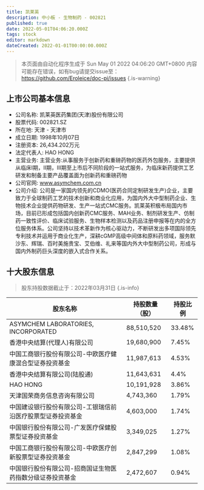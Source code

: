 ```yaml
---
title: 凯莱英
description: 中小板 - 生物制药 - 002821
published: true
date: 2022-05-01T04:06:20.000Z
tags: stock
editor: markdown
dateCreated: 2022-01-01T00:00:00.000Z
---
```


> 本页面由自动化程序生成于 Sun May 01 2022 04:06:20 GMT+0800
> 内容可能存在错误，如有bug请提交issue至：https://github.com/Eroleice/doc-pi/issues
{.is-warning}

## 上市公司基本信息
- 公司名称: 凯莱英医药集团(天津)股份有限公司
- 股票代码: 002821.SZ
- 所在地: 天津 - 天津市
- 成立日期: 1998年10月07日
- 注册资本: 26,434.202万元
- 法定代表人: HAO HONG
- 主营业务: 主营业务:从事服务于创新药和重磅药物的医药外包服务，主要提供从临床Ⅰ期，Ⅱ期，Ⅲ期至上市后不同阶段的一站式服务，为临床新药提供工艺研发和制备主要产品覆盖面为创新药和重磅药物
- 公司官网: www.asymchem.com.cn
- 公司介绍: 公司是一家国内领先的CDMO(医药合同定制研发生产)企业，主要致力于全球制药工艺的技术创新和商业化应用，为国内外大中型制药企业、生物技术企业提供药物研发、生产一站式CMC服务。凯莱英积极布局国内市场，目前已形成包括国内创新药CMC服务、MAH业务、制剂研发生产、仿制药一致性评价、临床试验服务、生物样本检测以及药品注册申报等在内的全方位服务体系。公司坚持以技术革新作为核心驱动力，不断研发出多项国际领先专利技术并运用于商业化生产，深耕cGMP高级中间体和原料药领域，服务默沙东、辉瑞、百时美施贵宝、艾伯维、礼来等国内外大中型制药公司，形成与国内外制药巨头深度的嵌入式合作关系。


## 十大股东信息
> 股东持股数据截止于：2022年03月31日
{.is-info}

| 股东名称 | 持股数量（股） | 持股比例 |
| --- | --- | --- |
| ASYMCHEM LABORATORIES, INCORPORATED | 88,510,520 | 33.48% |
| 香港中央结算(代理人)有限公司 | 19,680,900 | 7.45% |
| 中国工商银行股份有限公司-中欧医疗健康混合型证券投资基金 | 11,987,613 | 4.53% |
| 香港中央结算有限公司(陆股通) | 11,643,631 | 4.4% |
| HAO HONG | 10,191,928 | 3.86% |
| 天津国荣商务信息咨询有限公司 | 4,743,360 | 1.79% |
| 中国建设银行股份有限公司-工银瑞信前沿医疗股票型证券投资基金 | 4,603,000 | 1.74% |
| 中国银行股份有限公司-广发医疗保健股票型证券投资基金 | 3,349,025 | 1.27% |
| 中国工商银行股份有限公司-中欧医疗创新股票型证券投资基金 | 2,847,299 | 1.08% |
| 中国银行股份有限公司-招商国证生物医药指数分级证券投资基金 | 2,472,607 | 0.94% |




